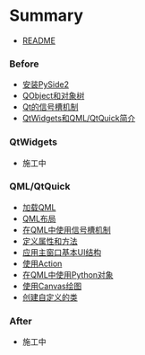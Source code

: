 # Summary
* [README](README.md)  

### Before
* [安装PySide2](./note/basic/00.install_pyside2.md)
* [QObject和对象树](./note/basic/01.object_tree.md)
* [Qt的信号槽机制](./note/basic/02.signal_and_slot.md)
* [QtWidgets和QML/QtQuick简介](./note/basic/03.widgets_and_qml.md)

### QtWidgets
* 施工中

### QML/QtQuick
* [加载QML](./note/qml/00.qml_app_engine.md)
* [QML布局](./note/qml/01.qml_layout.md)
* [在QML中使用信号槽机制](./note/qml/02.qml_signal_and_slot.md)
* [定义属性和方法](./note/qml/03.property_and_method.md)
* [应用主窗口基本UI结构](./note/qml/04.application_window.md)
* [使用Action](./note/qml/05.action.md)
* [在QML中使用Python对象](./note/qml/06.python_object.md)
* [使用Canvas绘图](./note/qml/07.canvas.md)
* [创建自定义的类](./note/qml/08.class.md)

### After
* 施工中